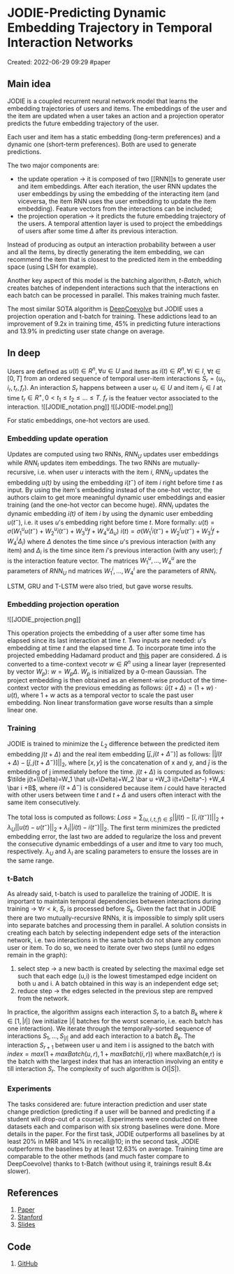 # JODIE-Predicting Dynamic Embedding Trajectory in Temporal Interaction Networks
Created: 2022-06-29 09:29
#paper

## Main idea
JODIE is a coupled recurrent neural network model that learns the embedding trajectories of users and items. The embeddings of the user and the item are updated when a user takes an action and a projection operator predicts the future embedding trajectory of the user.

Each user and item has a static embedding (long-term preferences) and a dynamic one (short-term preferences). Both are used to generate predictions.

The two major components are:
- the update operation -> it is composed of two [[RNN]]s to generate user and item embeddings. After each iteration, the user RNN updates the user embeddings by using the embedding of the interacting item (and viceversa, the item RNN uses the user embedding to update the item embedding). Feature vectors from the interactions can be included;
- the projection operation -> it predicts the future embedding trajectory of the users. A temporal attention layer is used to project the embeddings of users after some time $\Delta$ after its previous interaction.

Instead of producing as output an interaction probability between a user and all the items, by directly generating the item embedding, we can recommend the item that is closest to the predicted item in the embedding space (using LSH for example).

Another key aspect of this model is the batching algorithm, *t-Batch*, which creates batches of independent interactions such that the interactions en each batch can be processed in parallel. This makes training much faster.

The most similar SOTA algorithm is [DeepCoevolve](https://arxiv.org/pdf/1609.03675.pdf) but JODIE uses a projection operation and t-batch for training. These addictions lead to an improvement of 9.2x in training time, 45% in predicting future interactions and 13.9% in predicting user state change on average.

## In deep
Users are defined as $u(t) \in R^n, \forall u \in U$ and items as $i(t) \in R^n, \forall i \in I$, $\forall t \in [0,T]$ from an ordered sequence of temporal user-item interactions $S_r=(u_r,i_r,t_r,f_r)$. An interaction $S_r$ happens between a user $u_r \in U$ and item $i_r \in I$ at time $t_r \in R^+, 0 < t_1 \leq t_2 \leq ... \leq T$. $f_r$ is the featuer vector associated to the interaction.
![[JODIE_notation.png]]
![[JODIE-model.png]]

For static embeddings, one-hot vectors are used.

### Embedding update operation
Updates are computed using two RNNs, $RNN_U$ updates user embeddings while $RNN_I$ updates item embeddings.
The two RNNs are mutually-recursive, i.e. when user *u* interacts with the item *i*, $RNN_U$ updates the embedding *u(t)* by using the embedding $i(t^-)$ of item *i* right before time *t* as input.
By using the item's embedding instead of the one-hot vector, the authors claim to get more meaningful dynamic user embeddings and easier training (and the one-hot vector can become huge). $RNN_I$ updates the dynamic embedding *i(t)* of item *i* by using the dynamic user embedding $u(t^-)$, i.e. it uses *u*'s embedding right before time *t*. More formally:
$u(t)= \sigma(W^u_1 u(t^-)+W^u_2 i(t^-) +W^u_3 f +W^u_4 \Delta_u)$
$i(t)=\sigma(W^i_1 i(t^-) + W^i_2 u(t^-) + W^i_3 f + W^i_4 \Delta_i)$
where $\Delta$ denotes the time since *u*'s previous interaction (with any item) and $\Delta_i$ is the time since item *i*'s previous interaction (with any user); *f* is the interaction feature vector. The matrices $W^u_1,...,W^u_4$ are the parameters of $RNN_U$ nd matrices $W^i_1,...,W^i_4$ are the parameters of $RNN_I$.

LSTM, GRU and T-LSTM were also tried, but gave worse results.

### Embedding projection operation
![[JODIE_projection.png]]

This operation projects the embedding of a user after some time has elapsed since its last interaction at time *t*. 
Two inputs are needed: *u*'s embedding at time *t* and the elapsed time $\Delta$.
To incorporate time into the projected embedding Hadamard product and [this](https://static.googleusercontent.com/media/research.google.com/it//pubs/archive/46488.pdf) paper are considered. $\Delta$ is converted to a time-context vecotr $w \in R^n$ using a linear layer (represented by vector $W_p$): $w=W_p\Delta$. $W_p$ is initialized by a 0-mean Gaussian. The project embedding is then obtained as an element-wise product of the time-context vector with the previous emedding as follows: $\hat u(t+\Delta)=(1+w)\cdot u(t)$, where $1+w$ acts as a temporal vector to scale the past user embedding.
Non linear transformation gave worse results than a simple linear one.

### Training
JODIE is trained to minimize the $L_2$ difference between the predicted item embedding $\tilde j(t+\Delta)$ and the real item embedding $[\bar j,j(t+\Delta^-)]$ as follows: $|| \tilde j(t+\Delta)-[\bar j,j(t+\Delta^-)]||_2$, where $[x,y]$ is the concatenation of x and y, and $\bar j$ is the embedding of j immediately before the time.
$\tilde j(t+\Delta)$ is computed as follows: $\tilde j(t+\\Delta)=W_1 \hat u(t+\Delta)+W_2 \bar u +W_3 i(t+\Delta^-) +W_4 \bar i +B$, where $i(t+\Delta^-)$ is considered because item *i* could have iteracted with other users between time *t* and $t+ \Delta$ and users often interact with the same item consecutively.

The total loss is computed as follows: $Loss = \sum_{(u,i,t,f) \in S} ||\tilde j(t)-[\bar i, i(t^-)]||_2 + \lambda_U||u(t)-u(t^-)||_2 + \lambda_I||i(t)-i(t^-)||_2$. The first term minimizes the predicted embedding error, the last two are added to regularize the loss and prevent the consecutive dynamic embeddings of a user and itme to vary too much, respectively. $\lambda_U$ and $\lambda_I$ are scaling parameters to ensure the losses are in the same range.

### t-Batch
As already said, t-batch is used to parallelize the training of JODIE. It is important to maintain temporal dependencies between interactions during training -> $\forall r < k$, $S_r$ is processed before $S_k$.
Given the fact that in JODIE there are two mutually-recursive RNNs, it is impossible to simply split users into separate batches and processing them in parallel. A solution consists in creating each batch by selecting independent edge sets of the interaction network, i.e. two interactions in the same batch do not share any common user or item. To do so, we need to iterate over two steps (until no edges remain in the graph):
1. select step -> a new bacth is created by selecting the maximal edge set such that each edge (u,i) is the lowest timestamped edge incident on both u and i. A batch obtained in this way is an independent edge set;
2. reduce step -> the edges selected in the previous step are rempved from the network.

In practice, the algorithm assigns each interaction $S_r$ to a batch $B_k$ where $k \in [1, |I|]$ (we initialize $|I|$ batches for the worst scenario, i.e. each batch has one interaction). We iterate through the temporally-sorted sequence of interactions $S_1,...,S_{|I|}$ and add each interaction to a batch $B_k$. The interaction $S_{r+1}$ between user u and item i is assigned to the batch with $index = max(1+maxBatch(u,r), 1+maxBatch(i,r))$ where maxBatch(e,r) is the batch with the largest index that has an interaction involving an entity e till interaction $S_r$.
The complexity of such algorithm is $O(|S|)$.

### Experiments
The tasks considered are: future interaction prediction and user state change prediction (predicting if a user will be banned and predicting if a student will drop-out of a course).
Experiments were conducted on three datasets each and comparison with six strong baselines were done.
More details in the paper.
For the first task, JODIE outperforms all baselines by at least 20% in MRR and  14% in  recall@10; in the second task, JODIE outperforms the baselines by at least 12.63% on average.
Training time are comparable to the other methods (and much faster compare to DeepCoevolve) thanks to t-Batch (without using it, trainings result 8.4x slower).

## References
1. [Paper](https://arxiv.org/pdf/1908.01207.pdf)
2. [Stanford](https://snap.stanford.edu/jodie/)
3. [Slides](https://cs.stanford.edu/~srijan/pubs/jodie-kdd2019-slides.pdf)

## Code
1. [GitHub](https://github.com/srijankr/jodie/?utm_source=catalyzex.com)
